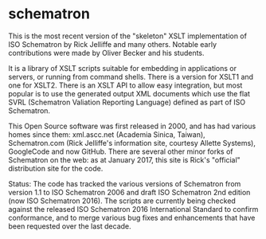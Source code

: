# schematron
This is the most recent version of the "skeleton" XSLT implementation of ISO Schematron by Rick Jelliffe and many others. 
Notable early contributions were made by Oliver Becker and his students. 

It is a library of XSLT scripts suitable for embedding in applications or servers, or running from command shells. 
There is a version for XSLT1 and one for XSLT2. There is an XSLT API to allow easy integration, but most popular is to use the
generated output XML documents which use the flat SVRL (Schematron Valiation Reporting Language) defined as part of ISO Schematron.

This Open Source software was first released in 2000, and has had various homes since them: xml.ascc.net (Academia Sinica, Taiwan), 
Schematron.com (Rick Jelliffe's information site, courtesy Allette Systems), GoogleCode and now GitHub. There are several other 
minor forks of Schematron on the web: as at January 2017, this site is Rick's "official" distribution site for the code. 

Status: The code has tracked the various versions of Schematron from version 1.1 to ISO Schematron 2006 and draft ISO Schematron 
2nd edition  (now ISO Schematron 2016). The scripts are currently being checked against the released ISO Schematron 2016 
International Standard to confirm conformance, and to merge various bug fixes and enhancements that have been requested over the last decade. 
